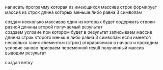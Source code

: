 написать программу которая из имеющихся массивв строк формирует массив из строк длина которых меньше либо равна 3 символам

создам несколько массивов один из которых будет содержать строки разной длинны второй получаемый результат  
создаем условие при котором будет в результат записываем массив длинна строк кторого меньше либо равна 3 символам если имеется несколько таких элементом (строк) откравляемся в начало и проходим условие заново 
присваем переменной result полученный массив 
выводим результат 

создал ветку